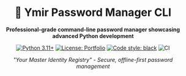 <div align="center">

# 🔐 Ymir Password Manager CLI

**Professional-grade command-line password manager showcasing advanced Python development**

[![Python 3.11+](https://img.shields.io/badge/Python-3.11%2B-blue.svg)](https://www.python.org/downloads/)
[![License: Portfolio](https://img.shields.io/badge/License-Portfolio-red.svg)](LICENSE)
[![Code style: black](https://img.shields.io/badge/code%20style-black-000000.svg)](https://github.com/psf/black)
![CI](https://github.com/Y4SSERk/ymir-password-manager-cli/actions/workflows/ci.yml/badge.svg)

*"Your Master Identity Registry" - Secure, offline-first password management*
</div>
